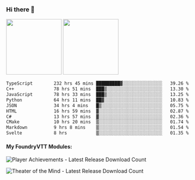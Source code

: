 ### Hi there 👋

<img height="150em" src="https://github-readme-stats.vercel.app/api?username=EddieDover&count_private=true&include_all_commits=true&show_icons=true&theme=dracula&hide_border=false&rank_icon=percentile"/>
<img height="150em" src="https://github-readme-stats.vercel.app/api/top-langs/?username=EddieDover&theme=dracula&hide_border=false&&layout=compact&langs_count=20" />

<!--START_SECTION:waka-->

```txt
TypeScript        232 hrs 45 mins █████████▓░░░░░░░░░░░░░░░   39.26 %
C++               78 hrs 51 mins  ███▒░░░░░░░░░░░░░░░░░░░░░   13.30 %
JavaScript        78 hrs 33 mins  ███▒░░░░░░░░░░░░░░░░░░░░░   13.25 %
Python            64 hrs 11 mins  ██▓░░░░░░░░░░░░░░░░░░░░░░   10.83 %
JSON              34 hrs 4 mins   █▒░░░░░░░░░░░░░░░░░░░░░░░   05.75 %
HTML              16 hrs 59 mins  ▓░░░░░░░░░░░░░░░░░░░░░░░░   02.87 %
C#                13 hrs 57 mins  ▓░░░░░░░░░░░░░░░░░░░░░░░░   02.36 %
CMake             10 hrs 20 mins  ▒░░░░░░░░░░░░░░░░░░░░░░░░   01.74 %
Markdown          9 hrs 8 mins    ▒░░░░░░░░░░░░░░░░░░░░░░░░   01.54 %
Svelte            8 hrs           ▒░░░░░░░░░░░░░░░░░░░░░░░░   01.35 %
```

<!--END_SECTION:waka-->

#### My FoundryVTT Modules:

  ![Player Achievements - Latest Release Download Count](https://img.shields.io/badge/dynamic/json?label=Player%20Achievements%20-%20Downloads@latest&query=assets%5B1%5D.download_count&url=https%3A%2F%2Fapi.github.com%2Frepos%2FEddieDover%2Ffvtt-player-achievements%2Freleases%2Flatest)

  ![Theater of the Mind - Latest Release Download Count](https://img.shields.io/badge/dynamic/json?label=Theater%20Of%20The%20Mind%20-%20Downloads@latest&query=assets%5B1%5D.download_count&url=https%3A%2F%2Fapi.github.com%2Frepos%2FEddieDover%2Ftheater-of-the-mind%2Freleases%2Flatest)

<a rel="me" href="https://techhub.social/@EddieDover"></a>
